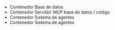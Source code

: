 - Contenedor Base de datos
- Contenedor Servidor MCP base de datos / código
- Contenedor Sistema de agentes
- Contenedor Sistema de agentes
